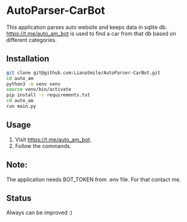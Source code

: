 # AutoParser-CarBot

This application parses auto website and keeps data in sqlite db. 
https://t.me/auto_am_bot is used to find a car from that db based on different categories.

## Installation

```bash
git clone git@github.com:LianaSmile/AutoParser-CarBot.git
cd auto_am
python3 -m venv venv
source venv/bin/activate
pip install -r requirements.txt
cd auto_am
run main.py
```

## Usage
1. Visit https://t.me/auto_am_bot.
2. Follow the commands. 

## Note:
The application needs BOT_TOKEN from .env file. For that contact me.

## Status
Always can be improved :)
